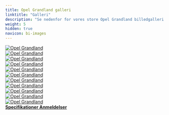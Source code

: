 ```yaml
---
title: Opel Grandland galleri
linktitle: "Galleri"
description: "Se nedenfor for vores store Opel Grandland billedgalleri. Klik på billederne for versioner i høj opløsning."
weight: 5
hidden: true
navicon: bi-images
---
```

<!-- markdownlint-disable MD033 -->
<div class="row" id ="my-gallery">
	<div class="pswp-grid-item col-6 col-md-4">
		<a href="https://media.evkx.net/multimedia/models/opel/grandland/grandland/charging_1.jpg"
data-pswp-src="https://media.evkx.net/multimedia/models/opel/grandland/grandland/charging_1.jpg"
data-pswp-width="3000"
data-pswp-height="1978" 
target="_blank">
			<img src="https://media.evkx.net/multimedia/models/opel/grandland/grandland/charging_1_xst.jpg" alt="Opel Grandland" class="img-fluid " />
		</a>
	</div>
	<div class="pswp-grid-item col-6 col-md-4">
		<a href="https://media.evkx.net/multimedia/models/opel/grandland/grandland/exterior_1.jpg"
data-pswp-src="https://media.evkx.net/multimedia/models/opel/grandland/grandland/exterior_1.jpg"
data-pswp-width="3000"
data-pswp-height="1976" 
target="_blank">
			<img src="https://media.evkx.net/multimedia/models/opel/grandland/grandland/exterior_1_xst.jpg" alt="Opel Grandland" class="img-fluid " />
		</a>
	</div>
	<div class="pswp-grid-item col-6 col-md-4">
		<a href="https://media.evkx.net/multimedia/models/opel/grandland/grandland/exterior_2.jpg"
data-pswp-src="https://media.evkx.net/multimedia/models/opel/grandland/grandland/exterior_2.jpg"
data-pswp-width="3000"
data-pswp-height="2003" 
target="_blank">
			<img src="https://media.evkx.net/multimedia/models/opel/grandland/grandland/exterior_2_xst.jpg" alt="Opel Grandland" class="img-fluid " />
		</a>
	</div>
	<div class="pswp-grid-item col-6 col-md-4">
		<a href="https://media.evkx.net/multimedia/models/opel/grandland/grandland/exterior_3.jpg"
data-pswp-src="https://media.evkx.net/multimedia/models/opel/grandland/grandland/exterior_3.jpg"
data-pswp-width="3000"
data-pswp-height="2008" 
target="_blank">
			<img src="https://media.evkx.net/multimedia/models/opel/grandland/grandland/exterior_3_xst.jpg" alt="Opel Grandland" class="img-fluid " />
		</a>
	</div>
	<div class="pswp-grid-item col-6 col-md-4">
		<a href="https://media.evkx.net/multimedia/models/opel/grandland/grandland/frontseats_1.jpg"
data-pswp-src="https://media.evkx.net/multimedia/models/opel/grandland/grandland/frontseats_1.jpg"
data-pswp-width="3000"
data-pswp-height="2647" 
target="_blank">
			<img src="https://media.evkx.net/multimedia/models/opel/grandland/grandland/frontseats_1_xst.jpg" alt="Opel Grandland" class="img-fluid " />
		</a>
	</div>
	<div class="pswp-grid-item col-6 col-md-4">
		<a href="https://media.evkx.net/multimedia/models/opel/grandland/grandland/headlights_1.jpg"
data-pswp-src="https://media.evkx.net/multimedia/models/opel/grandland/grandland/headlights_1.jpg"
data-pswp-width="3000"
data-pswp-height="2004" 
target="_blank">
			<img src="https://media.evkx.net/multimedia/models/opel/grandland/grandland/headlights_1_xst.jpg" alt="Opel Grandland" class="img-fluid " />
		</a>
	</div>
	<div class="pswp-grid-item col-6 col-md-4">
		<a href="https://media.evkx.net/multimedia/models/opel/grandland/grandland/headlights_2.jpg"
data-pswp-src="https://media.evkx.net/multimedia/models/opel/grandland/grandland/headlights_2.jpg"
data-pswp-width="3000"
data-pswp-height="2000" 
target="_blank">
			<img src="https://media.evkx.net/multimedia/models/opel/grandland/grandland/headlights_2_xst.jpg" alt="Opel Grandland" class="img-fluid " />
		</a>
	</div>
	<div class="pswp-grid-item col-6 col-md-4">
		<a href="https://media.evkx.net/multimedia/models/opel/grandland/grandland/interior_1.jpg"
data-pswp-src="https://media.evkx.net/multimedia/models/opel/grandland/grandland/interior_1.jpg"
data-pswp-width="3000"
data-pswp-height="1874" 
target="_blank">
			<img src="https://media.evkx.net/multimedia/models/opel/grandland/grandland/interior_1_xst.jpg" alt="Opel Grandland" class="img-fluid " />
		</a>
	</div>
	<div class="pswp-grid-item col-6 col-md-4">
		<a href="https://media.evkx.net/multimedia/models/opel/grandland/grandland/main_1.jpg"
data-pswp-src="https://media.evkx.net/multimedia/models/opel/grandland/grandland/main_1.jpg"
data-pswp-width="3000"
data-pswp-height="2003" 
target="_blank">
			<img src="https://media.evkx.net/multimedia/models/opel/grandland/grandland/main_1_xst.jpg" alt="Opel Grandland" class="img-fluid " />
		</a>
	</div>
	<div class="pswp-grid-item col-6 col-md-4">
		<a href="https://media.evkx.net/multimedia/models/opel/grandland/grandland/screens_1.jpg"
data-pswp-src="https://media.evkx.net/multimedia/models/opel/grandland/grandland/screens_1.jpg"
data-pswp-width="3000"
data-pswp-height="2018" 
target="_blank">
			<img src="https://media.evkx.net/multimedia/models/opel/grandland/grandland/screens_1_xst.jpg" alt="Opel Grandland" class="img-fluid " />
		</a>
	</div>
	<div class="pswp-grid-item col-6 col-md-4">
		<a href="https://media.evkx.net/multimedia/models/opel/grandland/grandland/trunk_1.jpg"
data-pswp-src="https://media.evkx.net/multimedia/models/opel/grandland/grandland/trunk_1.jpg"
data-pswp-width="3000"
data-pswp-height="1874" 
target="_blank">
			<img src="https://media.evkx.net/multimedia/models/opel/grandland/grandland/trunk_1_xst.jpg" alt="Opel Grandland" class="img-fluid " />
		</a>
	</div>
</div>
<script type="module">
  import PhotoSwipeLightbox from '/js/photoswipe-lightbox.esm.js';
    const lightbox = new PhotoSwipeLightbox({
       gallery: '#my-gallery',
        children: 'a',
        pswpModule: () => import('/js/photoswipe.esm.js')
    });
lightbox.init();
</script>
<div class="mt-3 mb-3">
<a href="../specifications/" class="text-decoration-none text-black">
<strong><i class="bi-arrow-left"></i> Specifikationer </strong>
</a>
<a href="../reviews/" class="text-decoration-none text-black float-end">
<strong>Anmeldelser <i class="bi-arrow-right"></i></strong>
</a>
</div>

